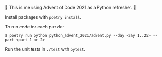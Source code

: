 🐍 This is me using Advent of Code 2021 as a Python refresher. 🐍

Install packages with `poetry install`.

To run code for each puzzle:

`$ poetry run python python_advent_2021/advent.py --day <day 1..25> --part <part 1 or 2>`

Run the unit tests in `./test` with `pytest`.